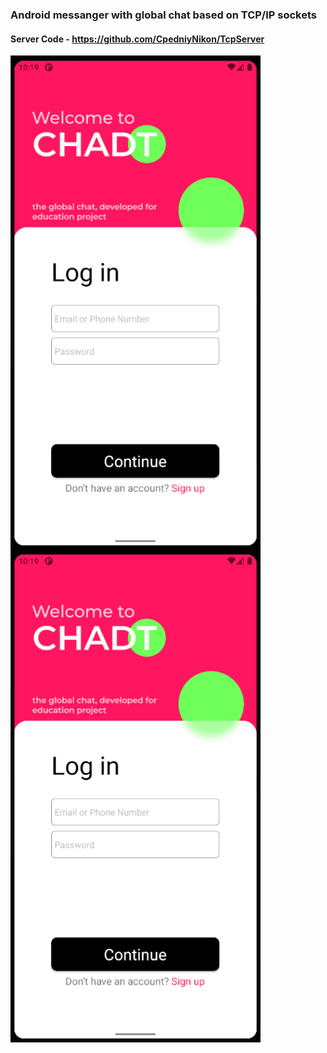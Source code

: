 ### Android messanger with global chat based on TCP/IP sockets
#### Server Code - https://github.com/CpedniyNikon/TcpServer
<img align="left" src="./Authorization.png" width="400"/>
<img align="left" src="./Authorization.png" width="400"/>
